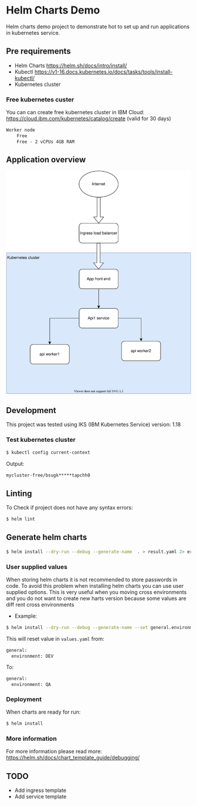 # Helm Charts Demo

Helm charts demo project to demonstrate hot to set up and run applications in kubernetes service.

## Pre requirements

- Helm Charts https://helm.sh/docs/intro/install/
- Kubectl https://v1-16.docs.kubernetes.io/docs/tasks/tools/install-kubectl/
- Kubernetes cluster

### Free kubernetes custer

You can can create free kubernetes cluster in IBM Cloud: https://cloud.ibm.com/kubernetes/catalog/create (valid for 30 days)

```
Worker node
    Free
    Free - 2 vCPUs 4GB RAM
```

## Application overview

![Application overview](./svg/Helm_chart_demo.svg)

## Development

This project was tested using IKS (IBM Kubernetes Service) version: 1.18

### Test kubernetes cluster

```sh
$ kubectl config current-context
```

Output:

```
mycluster-free/bsugk*****tapchh0
```

## Linting

To Check if project does not have any syntax errors:

```sh
$ helm lint
```

## Generate helm charts

```sh
$ helm install --dry-run --debug --generate-name  . > result.yaml 2> error.log
```

### User supplied values

When storing helm charts it is not recommended to store passwords in code.
To avoid this problem when installing helm charts you can use user supplied options.
This is very useful when you moving cross environments and you do not want to create new harts version because some values are diff rent cross environments

- Example:

```sh
$ helm install --dry-run --debug --generate-name --set general.environment=QA  . > result.yaml 2>error.log
```

This will reset value in `values.yaml` from:

```
general:
  environment: DEV
```

To:

```
general:
  environment: QA
```

### Deployment

When charts are ready for run:

```sh
$ helm install
```

### More information

For more information please read more: https://helm.sh/docs/chart_template_guide/debugging/

## TODO

- Add ingress template
- Add service template
